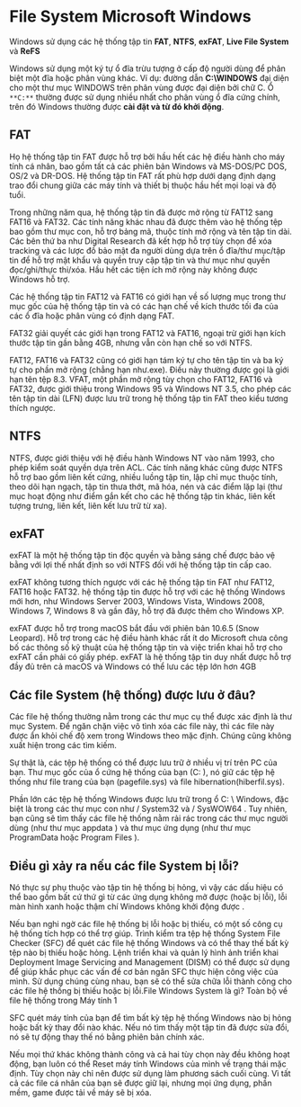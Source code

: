 # **File System** Microsoft Windows

Windows sử dụng các hệ thống tập tin **FAT**, **NTFS**, **exFAT**, **Live File System** và **ReFS** 

Windows sử dụng một ký tự ổ đĩa trừu tượng ở cấp độ người dùng để phân biệt một đĩa hoặc phân vùng khác. Ví dụ: đường dẫn **C:\WINDOWS** đại diện cho một thư mục WINDOWS trên phân vùng được đại diện bởi chữ C. Ổ `**C:**` thường được sử dụng nhiều nhất cho phân vùng ổ đĩa cứng chính, trên đó Windows thường được **cài đặt và từ đó khởi động**.
## FAT
Họ hệ thống tập tin FAT được hỗ trợ bởi hầu hết các hệ điều hành cho máy tính cá nhân, bao gồm tất cả các phiên bản Windows và MS-DOS/PC DOS, OS/2 và DR-DOS. Hệ thống tập tin FAT rất phù hợp dưới dạng định dạng trao đổi chung giữa các máy tính và thiết bị thuộc hầu hết mọi loại và độ tuổi.

Trong những năm qua, hệ thống tập tin đã được mở rộng từ FAT12 sang FAT16 và FAT32. Các tính năng khác nhau đã được thêm vào hệ thống tệp bao gồm thư mục con, hỗ trợ bảng mã, thuộc tính mở rộng và tên tập tin dài. Các bên thứ ba như Digital Research đã kết hợp hỗ trợ tùy chọn để xóa tracking và các lược đồ bảo mật đa người dùng dựa trên ổ đĩa/thư mục/tập tin để hỗ trợ mật khẩu và quyền truy cập tập tin và thư mục như quyền đọc/ghi/thực thi/xóa. Hầu hết các tiện ích mở rộng này không được Windows hỗ trợ.

Các hệ thống tập tin FAT12 và FAT16 có giới hạn về số lượng mục trong thư mục gốc của hệ thống tập tin và có các hạn chế về kích thước tối đa của các ổ đĩa hoặc phân vùng có định dạng FAT.

FAT32 giải quyết các giới hạn trong FAT12 và FAT16, ngoại trừ giới hạn kích thước tập tin gần bằng 4GB, nhưng vẫn còn hạn chế so với NTFS.

FAT12, FAT16 và FAT32 cũng có giới hạn tám ký tự cho tên tập tin và ba ký tự cho phần mở rộng (chẳng hạn như.exe). Điều này thường được gọi là giới hạn tên tệp 8.3. VFAT, một phần mở rộng tùy chọn cho FAT12, FAT16 và FAT32, được giới thiệu trong Windows 95 và Windows NT 3.5, cho phép các tên tập tin dài (LFN) được lưu trữ trong hệ thống tập tin FAT theo kiểu tương thích ngược.

## NTFS
NTFS, được giới thiệu với hệ điều hành Windows NT vào năm 1993, cho phép kiểm soát quyền dựa trên ACL. Các tính năng khác cũng được NTFS hỗ trợ bao gồm liên kết cứng, nhiều luồng tập tin, lập chỉ mục thuộc tính, theo dõi hạn ngạch, tập tin thưa thớt, mã hóa, nén và các điểm lặp lại (thư mục hoạt động như điểm gắn kết cho các hệ thống tập tin khác, liên kết tượng trưng, liên kết, liên kết lưu trữ từ xa).

## exFAT
exFAT là một hệ thống tập tin độc quyền và bằng sáng chế được bảo vệ bằng với lợi thế nhất định so với NTFS đối với hệ thống tập tin cấp cao.

exFAT không tương thích ngược với các hệ thống tập tin FAT như FAT12, FAT16 hoặc FAT32. hệ thống tập tin được hỗ trợ với các hệ thống Windows mới hơn, như Windows Server 2003, Windows Vista, Windows 2008, Windows 7, Windows 8 và gần đây, hỗ trợ đã được thêm cho Windows XP.

exFAT được hỗ trợ trong macOS bắt đầu với phiên bản 10.6.5 (Snow Leopard). Hỗ trợ trong các hệ điều hành khác rất ít do Microsoft chưa công bố các thông số kỹ thuật của hệ thống tập tin và việc triển khai hỗ trợ cho exFAT cần phải có giấy phép. exFAT là hệ thống tập tin duy nhất được hỗ trợ đầy đủ trên cả macOS và Windows có thể lưu các tệp lớn hơn 4GB
## Các file System (hệ thống) được lưu ở đâu?

Các file hệ thống thường nằm trong các thư mục cụ thể được xác định là thư mục System. Để ngăn chặn việc vô tình xóa các file này, thì các file này được ẩn khỏi chế độ xem trong Windows theo mặc định. Chúng cũng không xuất hiện trong các tìm kiếm.

Sự thật là, các tệp hệ thống có thể được lưu trữ ở nhiều vị trí trên PC của bạn. Thư mục gốc của ổ cứng hệ thống của bạn (C: \), nó giữ các tệp hệ thống như file trang của bạn (pagefile.sys) và file hibernation(hiberfil.sys).

Phần lớn các tệp hệ thống Windows được lưu trữ trong ổ C: \ Windows, đặc biệt là trong các thư mục con như / System32 và / SysWOW64 . Tuy nhiên, bạn cũng sẽ tìm thấy các file hệ thống nằm rải rác trong các thư mục người dùng (như thư mục appdata ) và thư mục ứng dụng (như thư mục ProgramData hoặc Program Files ).

## Điều gì xảy ra nếu các file System bị lỗi?

Nó thực sự phụ thuộc vào tập tin hệ thống bị hỏng, vì vậy các dấu hiệu có thể bao gồm bất cứ thứ gì từ các ứng dụng không mở được (hoặc bị lỗi), lỗi màn hình xanh hoặc thậm chí Windows không khởi động được .

Nếu bạn nghi ngờ các file hệ thống bị lỗi hoặc bị thiếu, có một số công cụ hệ thống tích hợp có thể trợ giúp. Trình kiểm tra tệp hệ thống System File Checker (SFC) để quét các file hệ thống Windows và có thể thay thế bất kỳ tệp nào bị thiếu hoặc hỏng. Lệnh triển khai và quản lý hình ảnh triển khai Deployment Image Servicing and Management (DISM) có thể được sử dụng để giúp khắc phục các vấn đề cơ bản ngăn SFC thực hiện công việc của mình. Sử dụng chúng cùng nhau, bạn sẽ có thể sửa chữa lỗi thành công cho các file hệ thống bị thiếu hoặc bị lỗi.File Windows System là gì? Toàn bộ về file hệ thống trong Máy tính 1

SFC quét máy tính của bạn để tìm bất kỳ tệp hệ thống Windows nào bị hỏng hoặc bất kỳ thay đổi nào khác. Nếu nó tìm thấy một tập tin đã được sửa đổi, nó sẽ tự động thay thế nó bằng phiên bản chính xác.

Nếu mọi thứ khác không thành công và cả hai tùy chọn này đều không hoạt động, bạn luôn có thể Reset máy tính Windows của mình về trạng thái mặc định. Tùy chọn này chỉ nên được sử dụng làm phương sách cuối cùng. Vì tất cả các file cá nhân của bạn sẽ được giữ lại, nhưng mọi ứng dụng, phần mềm, game được tải về máy sẽ bị xóa.